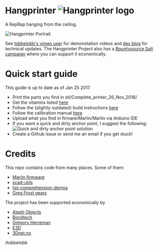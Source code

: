 Hangprinter ![Hangprinter logo](https://vitana.se/opr3d/tbear/bilder/logo_blue_50.png)
===========

A RepRap hanging from the ceiling.

![Hangprinter Portrait](https://vitana.se/opr3d/tbear/bilder/Sideview_rot_liten.JPG)

See [tobbelobb's vimeo user](https://vimeo.com/user23166500) for demonstation videos and [dev blog](https://vitana.se/opr3d/tbear) for technical updates.
The Hangprinter Project also has a [Bountysource Salt campaign](https://salt.bountysource.com/teams/hangprinter) where you can support it economically.


Quick start guide
======
This guide is up to date as of Jan 25 2017.
* Print the parts you find in stl/Complete_printer_26_Nov_2016/
* Get the vitamins listed [here](http://www.appropedia.org/Clerck,_a_RepRap_3D_printer_hanging_from_the_ceiling#Costs)
* Follow the (slightly outdated) build instructions [here](https://vitana.se/opr3d/tbear/index.html#Clerck_assembly_manual)
* Follow the calibration manual [here](https://github.com/tobbelobb/hangprinter/tree/calibration_manual_0)
* Upload what you find in firmare/Marlin/Marlin via Arduino IDE
* If you want a quick and dirty anchor point, I suggest the following:
![Quick and dirty anchor point solution](https://vitana.se/opr3d/tbear/bilder/quick_and_dirty_anchor_point_liten.JPG)
* Create a Github issue or send me an email if you get stuck!

Credits
============
This repo contains code from many places. Some of them:
* [Marlin firmware](https://github.com/MarlinFirmware/Marlin)
* [scad-utils](https://github.com/openscad/scad-utils)
* [list-comprehension-demos](https://github.com/openscad/list-comprehension-demos)
* [Greg Frost gears](http://www.thingiverse.com/thing:3575)

The project has been supported economically by
* [Aleph Objects](https://www.alephobjects.com/)
* [Bondtech](http://www.bondtech.se/)
* [Grégory Herreman](https://www.bountysource.com/people/49670-gregory-herreman)
* [E3D](https://e3d-online.com)
* [3Dnet.no](https://3dnet.no)

/tobbelobb
